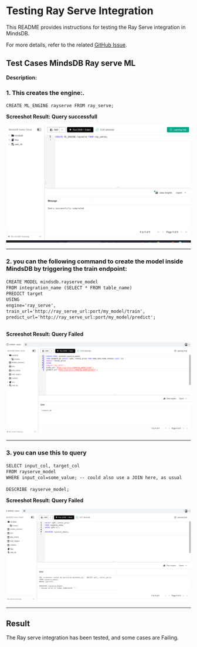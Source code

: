 # Testing Ray Serve Integration

This README provides instructions for testing the Ray Serve integration in MindsDB.

For more details, refer to the related [GitHub Issue](https://github.com/mindsdb/mindsdb/issues/8007).

## Test Cases MindsDB Ray serve ML

**Description:**
### 1. This creates  the engine:. 

```
CREATE ML_ENGINE rayserve FROM ray_serve;    

```
**Screeshot Result: Query successfull**

![test_1](assets/screenshot1.png)

-----

### 2. you can the following command to create the model inside MindsDB by triggering the train endpoint:

```
CREATE MODEL mindsdb.rayserve_model
FROM integration_name (SELECT * FROM table_name)
PREDICT target
USING 
engine='ray_serve',
train_url='http://ray_serve_url:port/my_model/train',
predict_url='http://ray_serve_url:port/my_model/predict';
   

```
**Screeshot Result: Query Failed**

![test_2](assets/screenshot2.png)

-----

### 3. you can use this to query

```
SELECT input_col, target_col
FROM rayserve_model
WHERE input_col=some_value; -- could also use a JOIN here, as usual

DESCRIBE rayserve_model;

```
**Screeshot Result: Query Failed**

![test_3](assets/screenshot3.png)

-----



## Result
The Ray serve integration has been  tested, and some cases are  Failing.